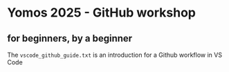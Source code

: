 # Yomos 2025 - GitHub workshop
## for beginners, by a beginner
 
 The `vscode_github_guide.txt` is an introduction for a Github workflow in VS Code
